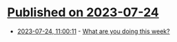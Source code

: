 # [Published on 2023-07-24](index.md)

* [2023-07-24, 11:00:11](https://lobste.rs/s/1rwmzg/what_are_you_doing_this_week) - [What are you doing this week?](https://lobste.rs/s/1rwmzg/what_are_you_doing_this_week)
